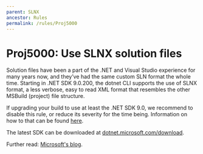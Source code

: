 ```yaml
---
parent: SLNX
ancestor: Rules
permalink: /rules/Proj5000
---
```


# Proj5000: Use SLNX solution files
Solution files have been a part of the .NET and Visual Studio experience for
many years now, and they’ve had the same custom SLN format the whole time.
Starting in .NET SDK 9.0.200, the dotnet CLI supports the use of SLNX format,
a less verbose, easy to read XML format that resembles the other MSBuild
(project) file structure.

If upgrading your build to use at least the .NET SDK 9.0, we recommend to disable
this rule, or reduce its severity for the time being. Information on how to that
can be found [here](../general/configuration.md).

The latest SDK can be downloaded at [dotnet.microsoft.com/download](https://dotnet.microsoft.com/download).

Further read: [Microsoft's blog](https://devblogs.microsoft.com/dotnet/introducing-slnx-support-dotnet-cli/).
